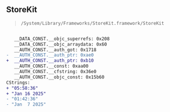 ## StoreKit

> `/System/Library/Frameworks/StoreKit.framework/StoreKit`

```diff

   __DATA_CONST.__objc_superrefs: 0x208
   __DATA_CONST.__objc_arraydata: 0x60
   __AUTH_CONST.__auth_got: 0x1718
-  __AUTH_CONST.__auth_ptr: 0xae0
+  __AUTH_CONST.__auth_ptr: 0xb10
   __AUTH_CONST.__const: 0xaa00
   __AUTH_CONST.__cfstring: 0x36e0
   __AUTH_CONST.__objc_const: 0x15b60
CStrings:
+ "05:58:36"
+ "Jan 16 2025"
- "01:42:36"
- "Jan  7 2025"

```
